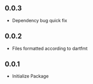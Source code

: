 ## 0.0.3
* Dependency bug quick fix

## 0.0.2 
* Files formatted according to dartfmt
## 0.0.1
* Initialize Package